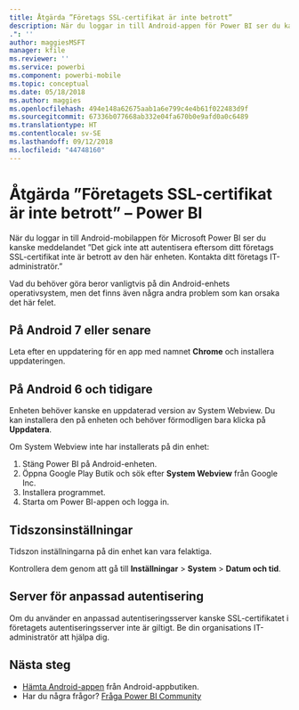 ```yaml
---
title: Åtgärda ”Företags SSL-certifikat är inte betrott”
description: När du loggar in till Android-appen för Power BI ser du kanske meddelandet ”Det gick inte att autentisera eftersom ditt företags SSL-certifikat inte är betrott
.": ''
author: maggiesMSFT
manager: kfile
ms.reviewer: ''
ms.service: powerbi
ms.component: powerbi-mobile
ms.topic: conceptual
ms.date: 05/18/2018
ms.author: maggies
ms.openlocfilehash: 494e148a62675aab1a6e799c4e4b61f022483d9f
ms.sourcegitcommit: 67336b077668ab332e04fa670b0e9afd0a0c6489
ms.translationtype: HT
ms.contentlocale: sv-SE
ms.lasthandoff: 09/12/2018
ms.locfileid: "44748160"
---
```

# <a name="fixing-corporate-ssl-certificate-is-untrusted---power-bi"></a>Åtgärda ”Företagets SSL-certifikat är inte betrott” – Power BI
När du loggar in till Android-mobilappen för Microsoft Power BI ser du kanske meddelandet ”Det gick inte att autentisera eftersom ditt företags SSL-certifikat inte är betrott av den här enheten. Kontakta ditt företags IT-administratör.” 

Vad du behöver göra beror vanligtvis på din Android-enhets operativsystem, men det finns även några andra problem som kan orsaka det här felet.

## <a name="on-android-7-or-later"></a>På Android 7 eller senare
Leta efter en uppdatering för en app med namnet **Chrome** och installera uppdateringen.

## <a name="on-android-6-and-earlier"></a>På Android 6 och tidigare
Enheten behöver kanske en uppdaterad version av System Webview. Du kan installera den på enheten och behöver förmodligen bara klicka på **Uppdatera**.

Om System Webview inte har installerats på din enhet:

1. Stäng Power BI på Android-enheten.
2. Öppna Google Play Butik och sök efter **System Webview** från Google Inc.
3. Installera programmet.
4. Starta om Power BI-appen och logga in.

## <a name="time-zone-settings"></a>Tidszonsinställningar
Tidszon inställningarna på din enhet kan vara felaktiga. 

Kontrollera dem genom att gå till **Inställningar** > **System** > **Datum och tid**.

## <a name="custom-authentication-server"></a>Server för anpassad autentisering
Om du använder en anpassad autentiseringsserver kanske SSL-certifikatet i företagets autentiseringsserver inte är giltigt. Be din organisations IT-administratör att hjälpa dig.

## <a name="next-steps"></a>Nästa steg
* [Hämta Android-appen](http://go.microsoft.com/fwlink/?LinkID=544867) från Android-appbutiken.
* Har du några frågor? [Fråga Power BI Community](http://community.powerbi.com/)

